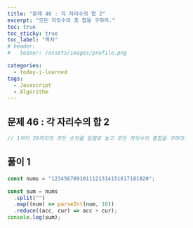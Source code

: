 ```yaml
---
title: "문제 46 : 각 자리수의 합 2"
excerpt: "모든 자릿수의 총 합을 구하자."
toc: true
toc_sticky: true
toc_label: "목차"
# header:
#   teaser: /assets/images/profile.png

categories:
  - today-i-learned
tags:
  - Javascript
  - Algorithm
---
```


## 문제 46 : 각 자리수의 합 2

```js
// 1부터 20까지의 모든 숫자를 일렬로 놓고 모든 자릿수의 총합을 구하라.
```

## 풀이 1

```js
const nums = "1234567891011121314151617181920";

const sum = nums
  .split("")
  .map((num) => parseInt(num, 10))
  .reduce((acc, cur) => acc + cur);
console.log(sum);
```

